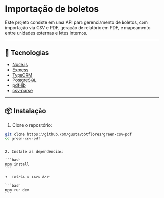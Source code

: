 # Importação de boletos

Este projeto consiste em uma API para gerenciamento de boletos, com importação via CSV e PDF, geração de relatório em PDF, e mapeamento entre unidades externas e lotes internos.

---

## 🚀 Tecnologias

- [Node.js](https://nodejs.org/)
- [Express](https://expressjs.com/)
- [TypeORM](https://typeorm.io/)
- [PostgreSQL](https://www.postgresql.org/)
- [pdf-lib](https://pdf-lib.js.org/)
- [csv-parse](https://csv.js.org/parse/)

---

## 📦 Instalação

1. Clone o repositório:

```bash
git clone https://github.com/gustavobtflores/green-csv-pdf
cd green-csv-pdf
```

````

2. Instale as dependências:

```bash
npm install
```

3. Inicie o servidor:

```bash
npm run dev
```
````
